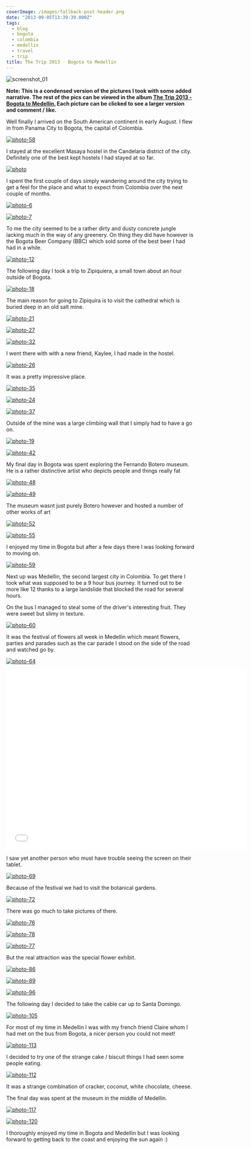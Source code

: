 ```yaml
---
coverImage: /images/fallback-post-header.png
date: "2013-09-05T13:39:39.000Z"
tags:
  - blog
  - bogota
  - colombia
  - medellin
  - travel
  - trip
title: The Trip 2013 - Bogota to Medellin
---
```


![screenshot_01](/wp-content/uploads/2013/09/screenshot_01.png)

**Note: This is a condensed version of the pictures I took with some added narrative. The rest of the pics can be viewed in the album [The Trip 2013 - Bogota to Medellin.](https://www.facebook.com/media/set/?set=a.10151848321426031.1073741845.593661030&type=1&l=a4cfae066c) Each picture can be clicked to see a larger version and comment / like.**

<!-- more -->

Well finally I arrived on the South American continent in early August. I flew in from Panama City to Bogota, the capital of Colombia.

[![photo-58](/wp-content/uploads/2013/09/photo-58.jpg)](https://www.facebook.com/photo.php?fbid=10151848384141031&set=a.10151848321426031.1073741845.593661030&type=3&theater)

I stayed at the excellent Masaya hostel in the Candelaria district of the city. Definitely one of the best kept hostels I had stayed at so far.

[![photo](/wp-content/uploads/2013/09/photo.jpg)](https://www.facebook.com/photo.php?fbid=10151848323706031&set=a.10151848321426031.1073741845.593661030&type=3&theater)

I spent the first couple of days simply wandering around the city trying to get a feel for the place and what to expect from Colombia over the next couple of months.

[![photo-6](/wp-content/uploads/2013/09/photo-6.jpg)](https://www.facebook.com/photo.php?fbid=10151848329676031&set=a.10151848321426031.1073741845.593661030&type=3&theater)

[![photo-7](/wp-content/uploads/2013/09/photo-7.jpg)](https://www.facebook.com/photo.php?fbid=10151848330381031&set=a.10151848321426031.1073741845.593661030&type=3&theater)

To me the city seemed to be a rather dirty and dusty concrete jungle lacking much in the way of any greenery. On thing they did have however is the Bogota Beer Company (BBC) which sold some of the best beer I had had in a while.

[![photo-12](/wp-content/uploads/2013/09/photo-12.jpg)](https://www.facebook.com/photo.php?fbid=10151848342421031&set=a.10151848321426031.1073741845.593661030&type=3&theater)

The following day I took a trip to Zipiquiera, a small town about an hour outside of Bogota.

[![photo-18](/wp-content/uploads/2013/09/photo-18.jpg)](https://www.facebook.com/photo.php?fbid=10151848344486031&set=a.10151848321426031.1073741845.593661030&type=3&theater)

The main reason for going to Zipiquira is to visit the cathedral which is buried deep in an old salt mine.

[![photo-21](/wp-content/uploads/2013/09/photo-21.jpg)](https://www.facebook.com/photo.php?fbid=10151848348161031&set=a.10151848321426031.1073741845.593661030&type=3&theater)

[![photo-27](/wp-content/uploads/2013/09/photo-27.jpg)](https://www.facebook.com/photo.php?fbid=10151848353396031&set=a.10151848321426031.1073741845.593661030&type=3&theater)

[![photo-32](/wp-content/uploads/2013/09/photo-32.jpg)](https://www.facebook.com/photo.php?fbid=10151848358846031&set=a.10151848321426031.1073741845.593661030&type=3&theater)

I went there with with a new friend, Kaylee, I had made in the hostel.

[![photo-26](/wp-content/uploads/2013/09/photo-26.jpg)](https://www.facebook.com/photo.php?fbid=10151848352556031&set=a.10151848321426031.1073741845.593661030&type=3&theater)

It was a pretty impressive place.

[![photo-35](/wp-content/uploads/2013/09/photo-35.jpg)](https://www.facebook.com/photo.php?fbid=10151848360591031&set=a.10151848321426031.1073741845.593661030&type=3&theater)

[![photo-24](/wp-content/uploads/2013/09/photo-24.jpg)](https://www.facebook.com/photo.php?fbid=10151848350186031&set=a.10151848321426031.1073741845.593661030&type=3&theater)

[![photo-37](/wp-content/uploads/2013/09/photo-37.jpg)](https://www.facebook.com/photo.php?fbid=10151848361061031&set=a.10151848321426031.1073741845.593661030&type=3&theater)

Outside of the mine was a large climbing wall that I simply had to have a go on.

[![photo-19](/wp-content/uploads/2013/09/photo-19.jpg)](https://www.facebook.com/photo.php?fbid=10151848346956031&set=a.10151848321426031.1073741845.593661030&type=3&theater)

[![photo-42](/wp-content/uploads/2013/09/photo-42.jpg)](https://www.facebook.com/photo.php?fbid=10151848365476031&set=a.10151848321426031.1073741845.593661030&type=3&theater)

My final day in Bogota was spent exploring the Fernando Botero museum. He is a rather distinctive artist who depicts people and things really fat

[![photo-48](/wp-content/uploads/2013/09/photo-48.jpg)](https://www.facebook.com/photo.php?fbid=10151848373936031&set=a.10151848321426031.1073741845.593661030&type=3&theater)

[![photo-49](/wp-content/uploads/2013/09/photo-49.jpg)](https://www.facebook.com/photo.php?fbid=10151848374246031&set=a.10151848321426031.1073741845.593661030&type=3&theater)

The museum wasnt just purely Botero however and hosted a number of other works of art

[![photo-52](/wp-content/uploads/2013/09/photo-52.jpg)](https://www.facebook.com/photo.php?fbid=10151848376331031&set=a.10151848321426031.1073741845.593661030&type=3&theater)

[![photo-55](/wp-content/uploads/2013/09/photo-55.jpg)](https://www.facebook.com/photo.php?fbid=10151848381611031&set=a.10151848321426031.1073741845.593661030&type=3&theater)

I enjoyed my time in Bogota but after a few days there I was looking forward to moving on.

[![photo-59](/wp-content/uploads/2013/09/photo-59.jpg)](https://www.facebook.com/photo.php?fbid=10151848389861031&set=a.10151848321426031.1073741845.593661030&type=3&theater)

Next up was Medellin, the second largest city in Colombia. To get there I took what was supposed to be a 9 hour bus journey. It turned out to be more like 12 thanks to a large landslide that blocked the road for several hours.

On the bus I managed to steal some of the driver's interesting fruit. They were sweet but slimy in texture.

[![photo-60](/wp-content/uploads/2013/09/photo-60.jpg)](https://www.facebook.com/photo.php?fbid=10151848391891031&set=a.10151848321426031.1073741845.593661030&type=3&theater)

It was the festival of flowers all week in Medellin which meant flowers, parties and parades such as the car parade I stood on the side of the road and watched go by.

[![photo-64](/wp-content/uploads/2013/09/photo-64.jpg)](https://www.facebook.com/photo.php?fbid=10151848409546031&set=a.10151848321426031.1073741845.593661030&type=3&theater)

<iframe width="640" height="480" src="//www.youtube.com/embed/H9UbJuxI6NU" frameborder="0" allowfullscreen></iframe>

I saw yet another person who must have trouble seeing the screen on their tablet.

[![photo-69](/wp-content/uploads/2013/09/photo-69.jpg)](https://www.facebook.com/photo.php?fbid=10151848412291031&set=a.10151848321426031.1073741845.593661030&type=3&theater)

Because of the festival we had to visit the botanical gardens.

[![photo-72](/wp-content/uploads/2013/09/photo-72.jpg)](https://www.facebook.com/photo.php?fbid=10151848779471031&set=a.10151848321426031.1073741845.593661030&type=3&theater)

There was go much to take pictures of there.

[![photo-76](/wp-content/uploads/2013/09/photo-76.jpg)](https://www.facebook.com/photo.php?fbid=10151848424721031&set=a.10151848321426031.1073741845.593661030&type=3&theater)

[![photo-78](/wp-content/uploads/2013/09/photo-78.jpg)](https://www.facebook.com/photo.php?fbid=10151848424666031&set=a.10151848321426031.1073741845.593661030&type=3&theater)

[![photo-77](/wp-content/uploads/2013/09/photo-77.jpg)](https://www.facebook.com/photo.php?fbid=10151848424811031&set=a.10151848321426031.1073741845.593661030&type=3&theater)

But the real attraction was the special flower exhibit.

[![photo-86](/wp-content/uploads/2013/09/photo-86.jpg)](https://www.facebook.com/photo.php?fbid=10151848451016031&set=a.10151848321426031.1073741845.593661030&type=3&theater)

[![photo-89](/wp-content/uploads/2013/09/photo-89.jpg)](https://www.facebook.com/photo.php?fbid=10151848457501031&set=a.10151848321426031.1073741845.593661030&type=3&theater)

[![photo-96](/wp-content/uploads/2013/09/photo-96.jpg)](https://www.facebook.com/photo.php?fbid=10151848464706031&set=a.10151848321426031.1073741845.593661030&type=3&theater)

The following day I decided to take the cable car up to Santa Domingo.

[![photo-105](/wp-content/uploads/2013/09/photo-105.jpg)](https://www.facebook.com/photo.php?fbid=10151848475741031&set=a.10151848321426031.1073741845.593661030&type=3&theater)

For most of my time in Medellin I was with my french friend Claire whom I had met on the bus from Bogota, a nicer person you could not meet!

[![photo-113](/wp-content/uploads/2013/09/photo-113.jpg)](https://www.facebook.com/photo.php?fbid=10151848482806031&set=a.10151848321426031.1073741845.593661030&type=3&theater)

I decided to try one of the strange cake / biscuit things I had seen some people eating.

[![photo-112](/wp-content/uploads/2013/09/photo-112.jpg)](https://www.facebook.com/photo.php?fbid=10151848481446031&set=a.10151848321426031.1073741845.593661030&type=3&theater)

It was a strange combination of cracker, coconut, white chocolate, cheese.

The final day was spent at the museum in the middle of Medellin.

[![photo-117](/wp-content/uploads/2013/09/photo-117.jpg)](https://www.facebook.com/photo.php?fbid=10151848484471031&set=a.10151848321426031.1073741845.593661030&type=3&theater)

[![photo-120](/wp-content/uploads/2013/09/photo-120.jpg)](https://www.facebook.com/photo.php?fbid=10151848488361031&set=a.10151848321426031.1073741845.593661030&type=3&theater)

I thoroughly enjoyed my time in Bogota and Medellin but I was looking forward to getting back to the coast and enjoying the sun again :)
